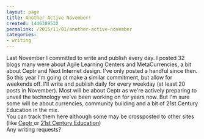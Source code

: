 ```yaml
---
layout: page
title: Another Active November!
created: 1446389532
permalink: /2015/11/01/another-active-november
categories:
- writing
---
```

<div>Last November I committed to write and publish every day. I posted 32 blogs many were about Agile Learning Centers and MetaCurrencies, a bit about Ceptr and Next Internet design. I've only posted a handful since then.</div><div> </div><div>So this year I'm going ot make a similar commitment, but allow for weekends off. I'll write and publish daily for every weekday (at least 20 posts in November). Most will be about Ceptr as we're actively preparing to unveil the technology we've been working on for years now. But I'm sure some will be about currencies, community building and a bit of 21st Century Education in the mix.</div><div> </div><div>You can track them here although some may be crossposted to other sites (like <a href="http://ceptr.org">Ceptr </a>or <a href="http://artbrock.AgileLearningCenters.org">21st Century Education</a>)</div><div> </div><div>Any writing requests?</div>
